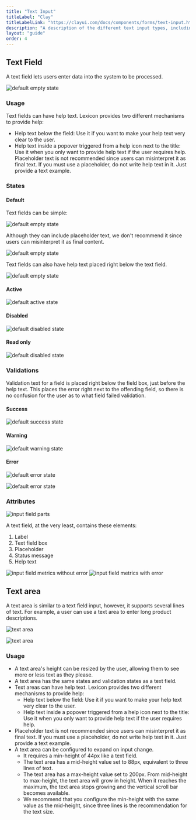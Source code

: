 ```yaml
---
title: "Text Input"
titleLabel: "Clay"
titleLabelLink: "https://clayui.com/docs/components/forms/text-input.html"
description: "A description of the different text input types, including usage and validation states."
layout: "guide"
order: 4
---
```

## Text Field

A text field lets users enter data into the system to be processed.

![default empty state](../../../images/Input.jpg)

### Usage
Text fields can have help text. Lexicon provides two different mechanisms to provide help:
* Help text below the field: Use it if you want to make your help text very clear to the user.
* Help text inside a popover triggered from a help icon next to the title: Use it when you only want to provide help text if the user requires help. Placeholder text is not recommended since users can misinterpret it as final text. If you must use a placeholder, do not write help text in it. Just provide a text example.

### States

#### Default

Text fields can be simple:

![default empty state](../../../images/Input.jpg)

Although they can include placeholder text, we don't recommend it since users can misinterpret it as final content.

![default empty state](../../../images/InputPlaceholder.jpg)

Text fields can also have help text placed right below the text field.

![default empty state](../../../images/InputHelpText.jpg)

#### Active

![default active state](../../../images/InputSimpleFocus.jpg)

#### Disabled

![default disabled state](../../../images/InputDisabled.jpg)

#### Read only

![default disabled state](../../../images/InputReadOnly.jpg)

### Validations

Validation text for a field is placed right below the field box, just before the help text. This places the error right next to the offending field, so there is no confusion for the user as to what field failed validation.

#### Success

![default success state](../../../images/InputSuccess.jpg)

#### Warning

![default warning state](../../../images/InputWarning.jpg)

#### Error

![default error state](../../../images/InputError.jpg)

![default error state](../../../images/InputHelpTextError.jpg)

### Attributes

![input field parts](../../../images/InputParts.jpg)

A text field, at the very least, contains these elements:
1. Label
2. Text field box
3. Placeholder
4. Status message
5. Help text 

![input field metrics without error](../../../images/InputMetrics.jpg)
![input field metrics with error](../../../images/InputErrorMetrics.jpg)

## Text area

A text area is similar to a text field input, however, it supports several lines of text. For example, a user can use a text area to enter long product descriptions.

![text area](../../../images/InputTextArea.jpg)

![text area](../../../images/InputTextAreaHelpText.jpg)

### Usage

* A text area's height can be resized by the user, allowing them to see more or less text as they please.
* A text area has the same states and validation states as a text field.
* Text areas can have help text. Lexicon provides two different mechanisms to provide help:
	* Help text below the field: Use it if you want to make your help text very clear to the user.
	* Help text inside a popover triggered from a help icon next to the title: Use it when you only want to provide help text if the user requires help.
* Placeholder text is not recommended since users can misinterpret it as final text. If you must use a placeholder, do not write help text in it. Just provide a text example.
* A text area can be configured to expand on input change.
	* It requires a min-height of 44px like a text field.
	* The text area has a mid-height value set to 88px, equivalent to three lines of text.
	* The text area has a max-height value set to 200px. From mid-height to max-height, the text area will grow in height. When it reaches the maximum, the text area stops growing and the vertical scroll bar becomes available.
	* We recommend that you configure the min-height with the same value as the mid-height, since three lines is the recommendation for the text size.
